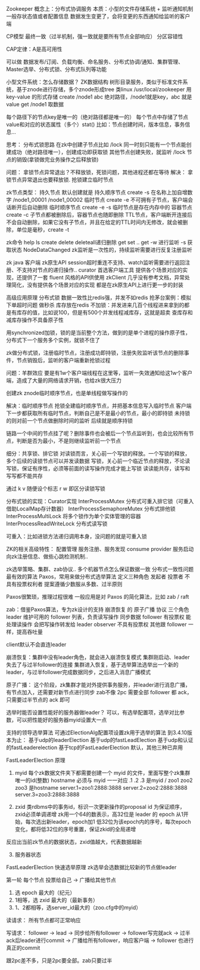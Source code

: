 Zookeeper
概念上：分布式协调服务
本质：小型的文件存储系统 + 监听通知机制
一般存状态值或者配置信息
数据发生变更了，会将变更的东西通知给监听的客户端

CP模型 最终一致（过半机制，强一致就是要所有节点全部响应） 分区容错性

CAP定律：A是高可用性

可以做 数据发布/订阅、负载均衡、命名服务、分布式协调/通知、集群管理、Master选举、分布式锁、分布式队列等功能

小型文件系统：怎么存储数据？
ZK数据结构
树形目录服务，类似于标准文件系统，基于znode进行存储，多个znode形成tree
类linux /usr/local/zookeeper
用 key-value 的形式存储
create /node1 abc  绝对路径，/node1就是key，abc 就是value
get /node1 取数据

每个路径下的节点key是唯一的（绝对路径都是唯一的）
每个节点中存储了节点value和对应的状态属性（多个）stat()
比如：节点创建时间，版本信息，事务信息...

思考：
分布式锁思路
在zk中创建子节点比如 /lock
同一时刻只能有一个节点能创建成功（绝对路径唯一），创建成功即获取锁
其他节点创建失败，就监听 /lock 节点的销毁(拿锁做完业务操作之后释放锁)

问题：
拿锁节点异常退出？不释放锁，死锁问题，其他进程还都在等待
解决：
拿锁节点异常退出也要释放锁. 抢锁建立临时节点

zk节点类型： 
持久节点 默认创建就是
持久顺序节点 create -s 在名称上加自增数字 /node1_00001 /node1_00002
临时节点 create -e 不可拥有子节点，客户端会话断开后自动删除
临时顺序节点 create -e -s 
临时节点是存在内存中的
容器节点 create -c 子节点都被删除后，容器节点也随即删除
TTL节点，客户端断开连接后不会自动删除，如果它没有子节点，并且在给定的TTL时间内无修改，就会被删除，单位是毫秒，create -t 

zk命令
help 
ls create delete deleteall递归删除 get set ..
get -w 进行监听 -s 获取状态 NodeDataChanged 
zk监听是一次性的，持续监听需要进行反复注册监听

zk java 客户端 
zk原生API session超时重连不支持、watch监听需要进行返回注册、不支持对节点的递归操作..
curator 首选客户端工具 提供各个场景对应的实现，还提供了一套 fluent 风格的API供使用
zkClient 几乎没有参考文档，异常处理简化，没有提供各个场景对应的实现
都是在zk原生API上进行更一步的封装

高级应用原理
分布式锁 数据一致性比redis强，并发不如redis
抢茅台案例：模拟下单超时问题 做秒杀 库存放在redis
不加锁：并发进来几百个线程进来拿到的都是有库存的值，比如说100，但是有500个并发线程减库存，这就是超卖 查库存和减库存操作不具备原子性

用synchronized加锁，锁的是当前整个方法，做到的是单个进程的操作原子性，分布式下一个服务多个实例，就锁不住了

zk做分布式锁，注册临时节点，注册成功即持锁，注册失败监听该节点的删除事件，节点销毁后，监听的客户端重新抢锁过程

问题：羊群效应
要是有1w个客户端线程在这里等，监听一失效通知给这1w个客户端，造成了大量的网络请求开销，也给zk很大压力

创建zk znode临时顺序节点，也是单线程做写操作的

解决：临时顺序节点
抢锁全建临时顺序节点，并把基本信息写入临时节点
客户端下一步都获取所有临时节点，判断自己是不是最小的节点，最小的即持锁
未持锁的则对前一个节点做删除时间的监听
后续就是顺序持锁

链路一个中间的节点挂了呢？删除事件也会被后一个节点监听到，也会比较所有节点，判断是否为最小，不是则继续监听前一个节点

细分：共享锁、排它锁
对读锁而言，关心前一个写锁的释放。一个写锁的释放，多个后续的读锁节点可以并发读数据
写锁，关心前一个临近节点的释放，不论读写锁，保证有序性，必须等前面的读写操作完成才能上写锁
读读能共存，读写和写写都不能共存

通过 k v 随便设个标志 r w 即区分读锁写锁

分布式锁的实现：Curator实现
InterProcessMutex 分布式可重入排它锁（可重入借助LocalMap存计数器）
InterProcessSemaphoreMutex 分布式排他锁
InterProcessMultiLock 将多个锁作为单个实体管理的容器
InterProcessReadWriteLock 分布式读写锁

可重入：比如进锁方法递归调用本身，没问题的就是可重入锁

ZK的相关高级特性：
配置管理
服务注册、服务发现
consume provider
服务启动向zk注册信息、做些心跳检测机制..

zk选举策略、集群、zab协议..
多个机器节点怎么保证数据一致
分布式一致性问题最有效的算法 Paxos，常用来做分布式选举算法
定义三种角色
发起者
投票者
不具有投票权利者
提案遵循少数服从多数、过半原则

Paxos很繁琐，推理过程很难
一般应用是对 Paxos 的简化算法，比如 zab / raft

zab：借鉴Paxos算法，专为zk设计的支持 崩溃恢复 的 原子广播 协议
三个角色
leader 维护可用的 follower 列表，负责读写操作 同步数据
follower 有投票权 能处理读操作 会把写操作转发给 leader
observer 不具有投票权 其他跟 follower 一样，提高吞吐量

client默认不会直连leader

崩溃恢复：集群中没有leader角色，就会进入崩溃恢复模式
   集群刚启动、leader失去了与过半follower的连接
   集群进入恢复，基于选举算法选举出一个新的leader，与过半follower完成数据同步，之后进入消息广播模式

原子广播：
   这个阶段，zk集群才能对外提供事务服务，并leader进行消息广播，
   有节点加入，还需要对新节点进行同步
   zab不像 2pc 需要全部 follower 都 ack，只需要过半节点的 ack 即可

选举时能否设置性能好的服务器做leader？ 可以，有选举配置项，选举对比参数，可以把性能好的服务器myid设置大一点

支持的领导选举算法
可通过ElectionAlg配置项设置zk用于选举的算法
到3.4.10版本为止：
基于udp的leaderElection
基于udp的fastLeadElection
基于udp和认证的fastLeaderelection 
基于tcp的FastLeaderElection 默认，其他三种已弃用

FastLeaderElection 原理
1. myid
每个zk数据文件夹下都需要创建一个 myid 的文件，里面写整个zk集群唯一的id(整数)
hostname 必须与 myid 一一对应
.1 .2 .3 是myid  /  zoo1 zoo2 zoo3 是hostname
server.1=zoo1:2888:3888
server.2=zoo2:2888:3888
server.3=zoo3:2888:3888

2. zxid
类rdbms中的事务id，标识一次更新操作的proposal id
为保证顺序，zxid必须单调递增
zk用一个64的数表示，高32位是 leader 的 epoch
从1开始，每次选出新leader，epoch加1
低32位为该epoch内的序号，每次epoch变化，都将低32位的序号重置，保证zkid的全局递增

反应出当前zk节点的数据状态，zxid值越大，代表数据越新

3. 服务器状态

FastLeaderElection 快速选举原理
zk选举会选数据比较新的节点做leader

第一轮 每个节点 投票给自己 -> 广播给其他节点
1. 选 epoch 最大的（纪元）
2. 1相等，选 zxid 最大的（最新事务）
3. 1、2都相等，选server_id最大的（zoo.cfg中的myid）

读请求：
所有节点都可正常响应

写请求：
follower -> lead -> 同步给所有follower -> follower写完就ack -> 过半ack后leader进行commit -> 广播给所有follower，响应客户端 -> follower 也进行真正的commit

跟2pc差不多，只是2pc要全部。zab只要过半